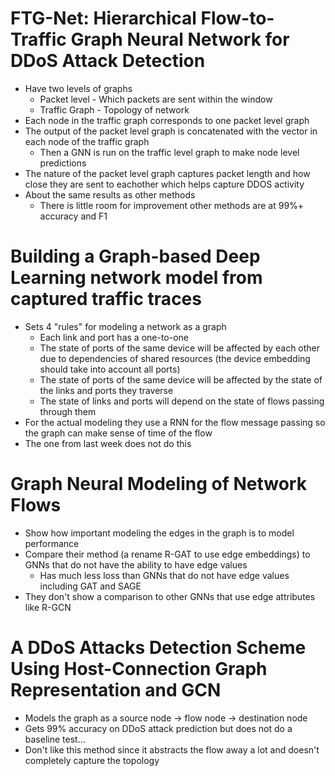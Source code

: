 # FTG-Net: Hierarchical Flow-to-Traffic Graph Neural Network for DDoS Attack Detection
- Have two levels of graphs
  - Packet level - Which packets are sent within the window
  - Traffic Graph - Topology of network
- Each node in the traffic graph corresponds to one packet level graph
- The output of the packet level graph is concatenated with the vector in each node of the traffic graph 
  - Then a GNN is run on the traffic level graph to make node level predictions
- The nature of the packet level graph captures packet length and how close they are sent to eachother which helps capture DDOS activity
- About the same results as other methods
  - There is little room for improvement other methods are at 99%+ accuracy and F1

# Building a Graph-based Deep Learning network model from captured traffic traces
- Sets 4 "rules" for modeling a network as a graph
  - Each link and port has a one-to-one
  - The state of ports of the same device will be affected by each other due to dependencies of shared resources (the device embedding should take into account all ports)
  - The state of ports of the same device will be affected by the state of the links and ports they traverse
  - The state of links and ports will depend on the state of flows passing through them
- For the actual modeling they use a RNN for the flow message passing so the graph can make sense of time of the flow
- The one from last week does not do this

# Graph Neural Modeling of Network Flows
- Show how important modeling the edges in the graph is to model performance
- Compare their method (a rename R-GAT to use edge embeddings) to GNNs that do not have the ability to have edge values
  - Has much less loss than GNNs that do not have edge values including GAT and SAGE
- They don't show a comparison to other GNNs that use edge attributes like R-GCN

# A DDoS Attacks Detection Scheme Using Host-Connection Graph Representation and GCN
- Models the graph as a source node -> flow node -> destination node
- Gets 99% accuracy on DDoS attack prediction but does not do a baseline test...
- Don't like this method since it abstracts the flow away a lot and doesn't completely capture the topology